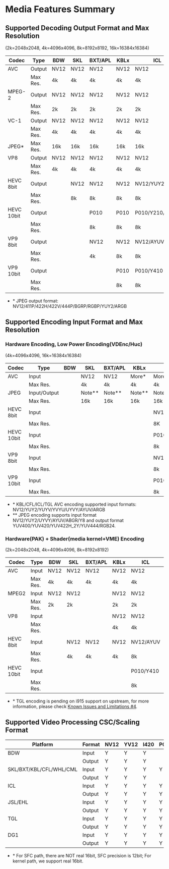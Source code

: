 # Media Features Summary

## Supported Decoding Output Format and Max Resolution

(2k=2048x2048, 4k=4096x4096, 8k=8192x8192, 16k=16384x16384)

| Codec | Type | BDW | SKL | BXT/APL | KBLx | ICL | TGL | DG1 |
|---|---|---|---|---|---|---|---|---|
| AVC | Output | NV12 | NV12 | NV12 | NV12 | NV12 | NV12 | NV12 |
|  | Max Res. | 4k | 4k | 4k | 4k | 4k | 4k | 4k |
| MPEG-2 | Output | NV12 | NV12 | NV12 | NV12 | NV12 | NV12 | NV12 |
|  | Max Res. | 2k | 2k | 2k | 2k | 2k | 2k | 2k |
| VC-1 | Output | NV12 | NV12 | NV12 | NV12 | NV12 | NV12 | NV12 |
|  | Max Res. | 4k | 4k | 4k | 4k | 4k | 4k | 4k |
| JPEG* | Max Res. | 16k | 16k | 16k | 16k | 16k | 16k | 16k |
| VP8 | Output | NV12 | NV12 | NV12 | NV12 | NV12 | NV12 | NV12 |
|  | Max Res. | 4k | 4k | 4k | 4k | 4k | 4k | 4k |
| HEVC 8bit | Output |  | NV12 | NV12 | NV12 | NV12/YUY2/AYUV | NV12/YUY2/AYUV | NV12/YUY2/AYUV |
|  | Max Res. |  | 8k | 8k | 8k | 8k | 8k | 8k |
| HEVC 10bit | Output |  |  | P010 | P010 | P010/Y210/Y410 | P010/Y210/Y410 | P010/Y210/Y410 |
|  | Max Res. |  |  | 8k | 8k | 8k | 8k | 8k |
| VP9 8bit | Output |  |  | NV12 | NV12 | NV12/AYUV | NV12/AYUV | NV12/AYUV |
|  | Max Res. |  |  | 4k | 8k | 8k | 8k | 8k |
| VP9 10bit | Output |  |  |  | P010 | P010/Y410 | P010/Y410 | P010/Y410 |
|  | Max Res. |  |  |  | 8k | 8k | 8k | 8k |

* \* JPEG output format: NV12/411P/422H/422V/444P/BGRP/RGBP/YUY2/ARGB


## Supported Encoding Input Format and Max Resolution

### Hardware Encoding, Low Power Encoding(VDEnc/Huc)

(4k=4096x4096, 16k=16384x16384)

| Codec | Type | BDW | SKL | BXT/APL | KBLx | ICL | TGL | DG1 |
|---|---|---|---|---|---|---|---|---|
| AVC | Input |  | NV12 | NV12 | More* | More* | More* | More* |
|  | Max Res. |  | 4k | 4k | 4k | 4k | 4k | 4k |
| JPEG | Input/Output |  | Note** | Note** | Note** | Note** | Note** | Note** |
|  | Max Res. |  | 16k | 16k | 16k | 16k | 16k | 16k |
| HEVC 8bit | Input |  |  |  |  | NV12/AYUV | NV12/AYUV | NV12/AYUV |
|  | Max Res. |  |  |  |  | 8K | 8K | 8K |
| HEVC 10bit | Input |  |  |  |  | P010/Y410 | P010/Y410 | P010/Y410 |
|  | Max Res. |  |  |  |  | 8k | 8k | 8k |
| VP9 8bit | Input |  |  |  |  | NV12/AYUV | NV12/AYUV | NV12/AYUV |
|  | Max Res. |  |  |  |  | 8k | 8k | 8k |
| VP9 10bit | Input |  |  |  |  | P010/Y410 | P010/Y410 | P010/Y410 |
|  | Max Res. |  |  |  |  | 8k | 8k | 8k |

* \* KBL/CFL/ICL/TGL AVC encoding supported input formats: NV12/YUY2/YUYV/YVYU/UYVY/AYUV/ARGB
* \** JPEG encoding supports input format NV12/YUY2/UYVY/AYUV/ABGR/Y8 and output format YUV400/YUV420/YUV422H_2Y/YUV444/RGB24. 


### Hardware(PAK) + Shader(media kernel+VME) Encoding

(2k=2048x2048, 4k=4096x4096, 8k=8192x8192)

| Codec | Type | BDW | SKL | BXT/APL | KBLx | ICL | TGL* | DG1 |
|---|---|---|---|---|---|---|---|---|
| AVC | Input | NV12 | NV12 | NV12 | NV12 | NV12 | NV12 | NV12 |
|  | Max Res. | 4k | 4k | 4k | 4k | 4k | 4k | 4k |
| MPEG2 | Input | NV12 | NV12 |  | NV12 | NV12 | NV12 | NV12 |
|  | Max Res. | 2k | 2k |  | 2k | 2k | 2k | 2k |
| VP8 | Input |  |  |  | NV12 | NV12 | NV12 | NV12 |
|  | Max Res. |  |  |  | 4k | 4k | 4k | 4k |
| HEVC 8bit | Input |  | NV12 | NV12 | NV12 | NV12/AYUV | NV12/AYUV | NV12/AYUV |
|  | Max Res. |  | 4k | 4k | 4k | 8k | 8k | 8k |
| HEVC 10bit | Input |  |  |  |  | P010/Y410 | P010/Y410 | P010/Y410 |
|  | Max Res. |  |  |  |  | 8k | 8k | 8k |

* \* TGL encoding is pending on i915 support on upstream, for more information, please check [Known Issues and Limitations #4](https://github.com/intel/media-driver/blob/master/README.md#known-issues-and-limitations).

## Supported Video Processing CSC/Scaling Format

|    Platform           | Format | NV12 | YV12 | I420 | P010 | YUY2 | UYVY | Y210 | AYUV | Y410 | P016*| Y216*| Y416*|
|-----------------------|--------|------|------|------|------|------|------|------|------|------|------|------|------|
|      BDW              | Input  |  Y   |  Y   |  Y   |      |  Y   |      |      |      |      |      |      |      |
|                       | Output |  Y   |  Y   |  Y   |      |  Y   |      |      |      |      |      |      |      |
|SKL/BXT/KBL/CFL/WHL/CML| Input  |  Y   |  Y   |  Y   |  Y   |  Y   |      |      |      |      |      |      |      |
|                       | Output |  Y   |  Y   |  Y   |      |  Y   |      |      |      |      |      |      |      |
|      ICL              | Input  |  Y   |  Y   |  Y   |  Y   |  Y   |  Y   |  Y   |  Y   |  Y   |      |      |      |
|                       | Output |  Y   |  Y   |  Y   |  Y   |  Y   |      |  Y   |  Y   |  Y   |      |      |      |
|      JSL/EHL          | Input  |  Y   |  Y   |  Y   |  Y   |  Y   |  Y   |  Y   |  Y   |  Y   |      |      |      |
|                       | Output |  Y   |  Y   |  Y   |  Y   |  Y   |      |  Y   |  Y   |  Y   |      |      |      |
|      TGL              | Input  |  Y   |  Y   |  Y   |  Y   |  Y   |  Y   |  Y   |  Y   |  Y   |  Y   |  Y   |  Y   |
|                       | Output |  Y   |  Y   |  Y   |  Y   |  Y   |      |  Y   |  Y   |  Y   |  Y   |  Y   |  Y   |
|      DG1              | Input  |  Y   |  Y   |  Y   |  Y   |  Y   |  Y   |  Y   |  Y   |  Y   |  Y   |  Y   |  Y   |
|                       | Output |  Y   |  Y   |  Y   |  Y   |  Y   |      |  Y   |  Y   |  Y   |  Y   |  Y   |  Y   |

* \* For SFC path, there are NOT real 16bit, SFC precision is 12bit; For kernel path, we support real 16bit.